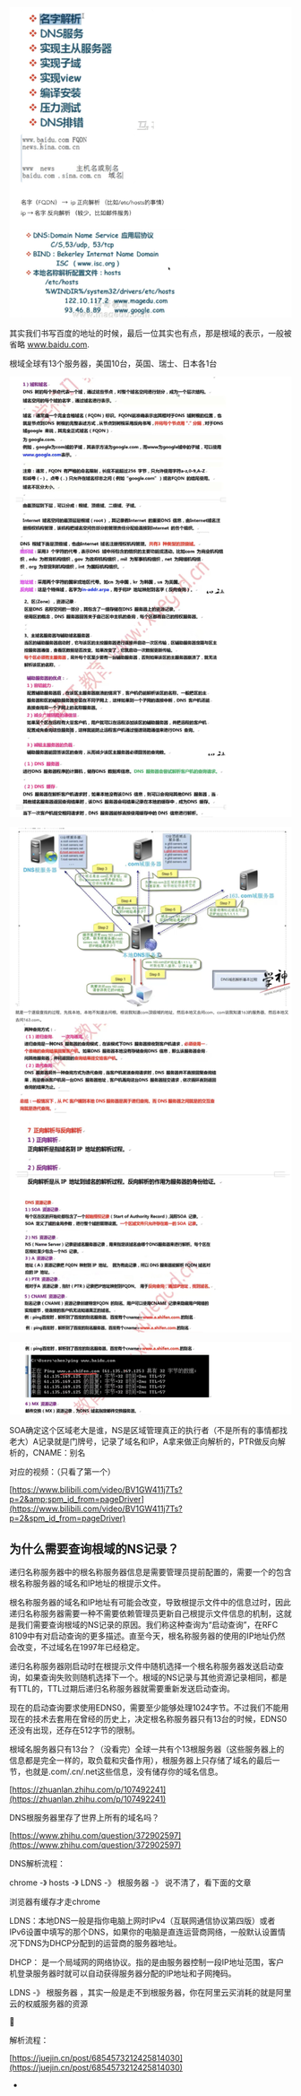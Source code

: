 ![1677209813260](image/read/1677209813260.png)



其实我们书写百度的地址的时候，最后一位其实也有点，那是根域的表示，一般被省略 www.baidu.com.

根域全球有13个服务器，美国10台，英国、瑞士、日本各1台


![1677209869328](image/read/1677209869328.png)

![1677209894110](image/read/1677209894110.png)

![1677209907288](image/read/1677209907288.png)


SOA确定这个区域老大是谁，NS是区域管理真正的执行者（不是所有的事情都找老大）A记录就是门牌号，记录了域名和IP，A拿来做正向解析的，PTR做反向解析的，CNAME：别名

对应的视频：（只看了第一个）

[https://www.bilibili.com/video/BV1GW411j7Ts?p=2&amp;spm_id_from=pageDriver](https://www.bilibili.com/video/BV1GW411j7Ts?p=2&spm_id_from=pageDriver)

## 为什么需要查询根域的NS记录？

递归名称服务器中的根名称服务器信息是需要管理员提前配置的，需要一个的包含根名称服务器的域名和IP地址的根提示文件。

根名称服务器的域名和IP地址有可能会改变，导致根提示文件中的信息过时，因此递归名称服务器需要一种不需要依赖管理员更新自己根提示文件信息的机制，这就是我们需要查询根域的NS记录的原因。我们称这种查询为“启动查询”，在RFC 8109中有对启动查询的更多描述。直至今天，根名称服务器的使用的IP地址仍然会改变，不过域名在1997年已经稳定。

递归名称服务器刚启动时在根提示文件中随机选择一个根名称服务器发送启动查询，如果查询失败则随机选择下一个。根域的NS记录与其他资源记录相同，都是有TTL的，TTL过期后递归名称服务器就需要重新发送启动查询。

现在的启动查询要求使用EDNS0，需要至少能够处理1024字节。不过我们不能用现在的技术去套用在曾经的历史上，决定根名称服务器只有13台的时候，EDNS0还没有出现，还存在512字节的限制。

根域名服务器只有13台？（没看完）全球一共有个13根服务器（这些服务器上的信息都是完全一样的，取负载和灾备作用），根服务器上只存储了域名的最后一节，也就是.com/.cn/.net这些信息，没有储存你的域名信息。

[https://zhuanlan.zhihu.com/p/107492241](https://zhuanlan.zhihu.com/p/107492241)

DNS根服务器里存了世界上所有的域名吗？

[https://www.zhihu.com/question/372902597](https://www.zhihu.com/question/372902597)

DNS解析流程：

chrome -》 hosts -》 LDNS -》 根服务器 -》 说不清了，看下面的文章

浏览器有缓存才走chrome

LDNS：本地DNS一般是指你电脑上网时IPv4（互联网通信协议第四版）或者IPv6设置中填写的那个DNS，如果你的电脑是直连运营商网络，一般默认设置情况下DNS为DHCP分配到的运营商的服务器地址。

DHCP： 是一个局域网的网络协议。指的是由服务器控制一段IP地址范围，客户机登录服务器时就可以自动获得服务器分配的IP地址和子网掩码。

LDNS -》 根服务器 ，其实一般是走不到根服务器，你在阿里云买消耗的就是阿里云的权威服务器的资源



解析流程：

[https://juejin.cn/post/6854573212425814030](https://juejin.cn/post/6854573212425814030)



-
